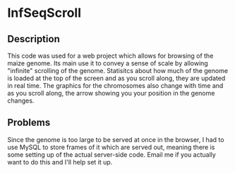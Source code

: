 InfSeqScroll
============

Description
-----------
This code was used for a web project which allows for browsing of the maize genome.
Its main use it to convey a sense of scale by allowing "infinite" scrolling of the genome.
Statisitcs about how much of the genome is loaded at the top of the screen and as you scroll
along, they are updated in real time. The graphics for the chromosomes also change with time
and as you scroll along, the arrow showing you your position in the genome changes.

Problems
--------
Since the genome is too large to be served at once in the browser, I had to use MySQL to store
frames of it which are served out, meaning there is some setting up of the actual server-side 
code. Email me if you actually want to do this and I'll help set it up. 
